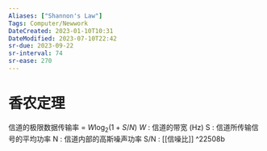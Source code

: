 ```yaml
---
Aliases: ["Shannon's Law"]
Tags: Computer/Newwork 
DateCreated: 2023-01-10T10:31
DateModified: 2023-07-10T22:42
sr-due: 2023-09-22
sr-interval: 74
sr-ease: 270
---
```

# 香农定理

信道的极限数据传输率 = $W\log_2{(1+S/N)}$
$W$ : 信道的带宽 (Hz)
S : 信道所传输信号的平均功率
N : 信道内部的高斯噪声功率
S/N : [[信噪比]] ^22508b
